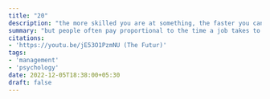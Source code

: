```yaml
---
title: "20"
description: "the more skilled you are at something, the faster you can do it"
summary: "but people often pay proportional to the time a job takes to complete (counter-intuitive)"
citations:
- 'https://youtu.be/jE53O1PzmNU (The Futur)'
tags:
- 'management'
- 'psychology'
date: 2022-12-05T18:38:00+05:30
draft: false
---
```

